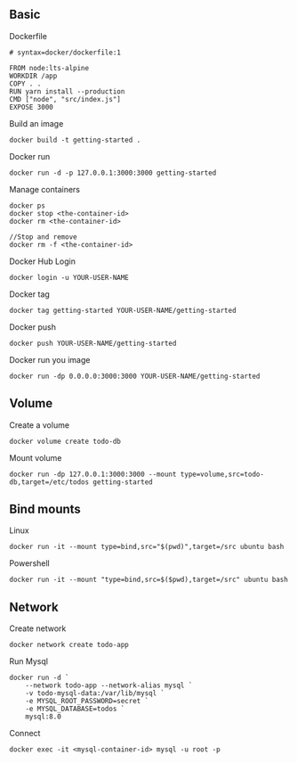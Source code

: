 ## Basic
Dockerfile
```
# syntax=docker/dockerfile:1

FROM node:lts-alpine
WORKDIR /app
COPY . .
RUN yarn install --production
CMD ["node", "src/index.js"]
EXPOSE 3000
```

Build an image
```
docker build -t getting-started .
```

Docker run
```
docker run -d -p 127.0.0.1:3000:3000 getting-started
```

Manage containers
```
docker ps
docker stop <the-container-id>
docker rm <the-container-id>

//Stop and remove
docker rm -f <the-container-id>
```

Docker Hub Login
```
docker login -u YOUR-USER-NAME
```

Docker tag
```
docker tag getting-started YOUR-USER-NAME/getting-started
```

Docker push
```
docker push YOUR-USER-NAME/getting-started
```

Docker run you image
```
docker run -dp 0.0.0.0:3000:3000 YOUR-USER-NAME/getting-started
```

## Volume
Create a volume
```
docker volume create todo-db
```

Mount volume
```
docker run -dp 127.0.0.1:3000:3000 --mount type=volume,src=todo-db,target=/etc/todos getting-started
```

## Bind mounts
Linux
```
docker run -it --mount type=bind,src="$(pwd)",target=/src ubuntu bash
```

Powershell
```
docker run -it --mount "type=bind,src=$($pwd),target=/src" ubuntu bash
```

## Network
Create network
```
docker network create todo-app
```

Run Mysql
```
docker run -d `
    --network todo-app --network-alias mysql `
    -v todo-mysql-data:/var/lib/mysql `
    -e MYSQL_ROOT_PASSWORD=secret `
    -e MYSQL_DATABASE=todos `
    mysql:8.0
```

Connect
```
docker exec -it <mysql-container-id> mysql -u root -p
```

